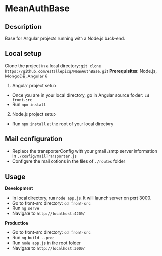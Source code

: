 # MeanAuthBase

## Description

Base for Angular projects running with a Node.js back-end.

## Local setup

Clone the project in a local directory: `git clone https://github.com/estellepicq/MeanAuthBase.git`
**Prerequisites**: Node.js, MongoDB, Angular 6

1. Angular project setup
* Once you are in your local directory, go in Angular source folder: `cd front-src`
* Run `npm install`

2. Node.js project setup
* Run `npm install` at the root of your local directory

## Mail configuration

* Replace the transporterConfig with your gmail /smtp server information in `./config/mailTransporter.js`
* Configure the mail options in the files of `./routes` folder

## Usage

**Development**
* In local directory, run `node app.js`. It will launch server on port 3000.
* Go to front-src directory: `cd front-src`
* Run `ng serve`
* Navigate to `http://localhost:4200/`

**Production**
* Go to front-src directory: `cd front-src`
* Run `ng build --prod`
* Run `node app.js` in the root folder
* Navigate to `http://localhost:3000/`
